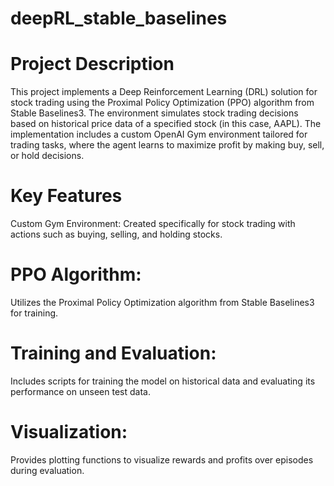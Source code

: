 # deepRL_stable_baselines
# Project Description
This project implements a Deep Reinforcement Learning (DRL) solution for stock trading using the Proximal Policy Optimization (PPO) algorithm from Stable Baselines3. The environment simulates stock trading decisions based on historical price data of a specified stock (in this case, AAPL). The implementation includes a custom OpenAI Gym environment tailored for trading tasks, where the agent learns to maximize profit by making buy, sell, or hold decisions.

# Key Features
Custom Gym Environment: Created specifically for stock trading with actions such as buying, selling, and holding stocks.

# PPO Algorithm: 
Utilizes the Proximal Policy Optimization algorithm from Stable Baselines3 for training.

# Training and Evaluation: 
Includes scripts for training the model on historical data and evaluating its performance on unseen test data.

# Visualization: 
Provides plotting functions to visualize rewards and profits over episodes during evaluation.
